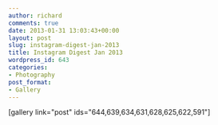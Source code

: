```yaml
---
author: richard
comments: true
date: 2013-01-31 13:03:43+00:00
layout: post
slug: instagram-digest-jan-2013
title: Instagram Digest Jan 2013
wordpress_id: 643
categories:
- Photography
post_format:
- Gallery
---
```


[gallery link="post" ids="644,639,634,631,628,625,622,591"]
